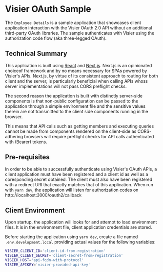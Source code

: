 # Visier OAuth Sample
The `Employee Details` is a sample application that showcases client application interaction with the Visier OAuth 2.0 API without an additional third-party OAuth libraries.
The sample authenticates with Visier using the authorization code flow (aka three-legged OAuth).

## Technical Summary
This application is built using [React](https://react.dev/) and [Next.js](https://nextjs.org/). Next.js is an opinionated choiceof framework and by no means necessary for SPAs powered by Visier's APIs. Next.js, by virtue of its consistent approach to routing for both client and the server, is particularly beneficial when calling APIs whoss server implementations will not pass CORS preflight checks.

The second reason the application is built with distinctly server-side components is that non-public configuration can be passed to the application through a simple environment file and the sensitive values therein are not transmitted to the client side components running in the browser.

This means that API calls such as getting members and executing queries cannot be made from components rendered on the client-side as CORS-adhering browsers will require preflight checks for API calls authenticated with (Bearer) tokens.

## Pre-requisites
In order to be able to successfully authenticate using Visier's OAuth APIs, a client application must have been registered and a client id as well as a coresponding secret obtained. The client must also have been registered with a redirect URI that exactly matches that of this application. When run with `yarn dev`, the application will listen for authorization codes on http://localhost:3000/oauth2/callback

## Client Environment
Upon startup, the application will looks for and attempt to load environment files. It is in the environment file, client application credentials are stored.

Before starting the application using `yarn dev`, create a file named `.env.development.local` providing actual values for the following variables:
```sh
VISIER_CLIENT_ID='client-id-from-registration'
VISIER_CLIENT_SECRET='client-secret-from-registration'
VISIER_HOST='api-fqdn-with-protocol'
VISIER_APIKEY='visier-provided-api-key'
```